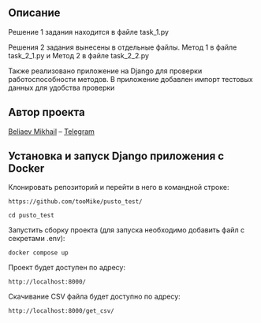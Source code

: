 ## Описание

Решение 1 задания находится в файле task_1.py

Решения 2 задания вынесены в отдельные файлы. Метод 1 в файле task_2_1.py и Метод 2 в файле task_2_2.py

Также реализовано приложение на Django для проверки работоспособности методов. В приложение добавлен импорт тестовых данных для удобства проверки

## Автор проекта

[Beliaev Mikhail](https://github.com/tooMike) – [Telegram](https://t.me/gusoyn)

## Установка и запуск Django приложения с Docker

Клонировать репозиторий и перейти в него в командной строке:

```
https://github.com/tooMike/pusto_test/
```

```
cd pusto_test
```

Запустить сборку проекта (для запуска необходимо добавить файл с секретами .env):

```
docker compose up
```

Проект будет доступен по адресу:

```
http://localhost:8000/
```

Скачивание CSV файла будет доступно по адресу:

```
http://localhost:8000/get_csv/
```
